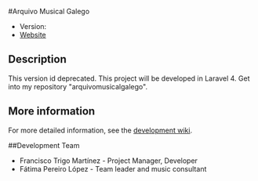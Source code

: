 #Arquivo Musical Galego

* Version: 
* [Website](http://www.arquivomusicalgalego.com)

## Description

This version id deprecated. This project will be developed in Laravel 4. Get into my repository "arquivomusicalgalego".

## More information

For more detailed information, see the [development wiki](https://github.com/Franarroutado/amg/wiki).

##Development Team

* Francisco Trigo Martínez - Project Manager, Developer 
* Fátima Pereiro López - Team leader and music consultant

